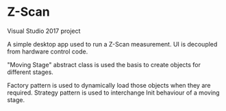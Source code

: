 # Z-Scan

Visual Studio 2017 project

A simple desktop app used to run a Z-Scan measurement. 
UI is decoupled from hardware control code.

"Moving Stage" abstract class is used the basis to create objects for different stages.

Factory pattern is used to dynamically load those objects when they are required.
Strategy pattern is used to interchange Init behaviour of a moving stage.